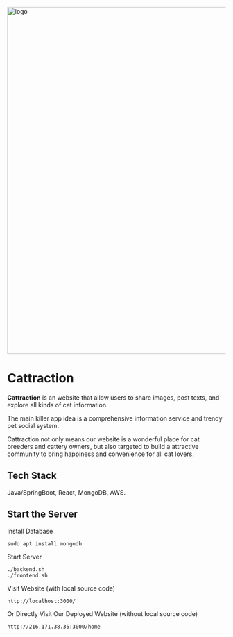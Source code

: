 <p align="left"><img width="800" alt="logo" src="https://user-images.githubusercontent.com/38336855/97132695-14c75e80-171e-11eb-997b-44e4ad28e193.png"></p>

# Cattraction

**Cattraction** is an website that allow users to share images, post texts, and explore all kinds of cat information.

The main killer app idea is a comprehensive information service and trendy pet social system.

Cattraction not only means our website is a wonderful place for cat breeders and cattery owners, but also targeted to build a attractive community to bring happiness and convenience for all cat lovers.




## Tech Stack
Java/SpringBoot, React, MongoDB, AWS.


## Start the Server

Install Database
```
sudo apt install mongodb
```

Start Server
```
./backend.sh
./frontend.sh
```

Visit Website (with local source code)
```
http://localhost:3000/
```

Or Directly Visit Our Deployed Website (without local source code)
```
http://216.171.38.35:3000/home
```
